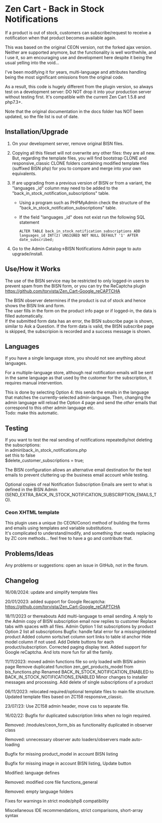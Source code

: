 # Zen Cart - Back in Stock Notifications
If a product is out of stock, customers can subscribe/request to receive a notification when that product becomes available again.

This was based on the original CEON version, not the forked ajax version. Neither are supported anymore, but the functionality is well worthwhile, and I use it, so am encouraging use and development here despite it being the usual yelling into the void...

I've been modifying it for years, multi-language and attributes handling being the most significant omissions from the original code.

As a result, this code is hugely different from the plugin version, so always test on a development server: DO NOT drop it into your production server without testing first.
It's compatible with the current Zen Cart 1.5.8 and php7.3+.

Note that the original documentation in the docs folder has NOT been updated, so the file list is out of date.

## Installation/Upgrade
1. On your development server, remove original BISN files.
1. Copying all this fileset will not overwrite any other files: they are all new.  
But, regarding the template files, you will find bootstrap CLONE and responsive_classic CLONE folders containing modified template files (suffixed BISN php) for you to compare and merge into your own equivalents.
1. If are upgrading from a previous version of BISN or from a variant, the "languages _id" column may need to be added to the "back_in_stock_notification_subscriptions" table.
   - Using a program such as PHPMyAdmin check the structure of the "back_in_stock_notification_subscriptions" table.
   - If the field "languages _id" does not  exist run the following SQL statement
   
      `ALTER TABLE back_in_stock_notification_subscriptions ADD languages_id INT(2) UNSIGNED NOT NULL DEFAULT '1' AFTER date_subscribed;`


1. Go to the Admin Catalog->BISN Notifications Admin page to auto upgrade/install.

## Use/How it Works
The use of the BISN service may be restricted to only logged-in users to prevent spam from the BISN form, or you can try the ReCaptcha plugin  
https://github.com/torvista/Zen_Cart-Google_reCAPTCHA

The BISN observer determines if the product is out of stock and hence shows the BISN link and form.  
The user fills in the form on the product info page or if logged-in, the data is filled automatically.  
If the submitted form data has an error, the BISN subscribe page is shown, similar to Ask a Question.
If the form data is valid, the BISN subscribe page is skipped, the subscripion is recorded and a success message is shown.

## Languages
If you have a single language store, you should not see anything about languages.

For a multiple-language store, although real notification emails will be sent in the same language as that used by the customer for the subscription, it requires manual intervention.

This is done by selecting Option 4: this sends the emails in the language that matches the currently-selected admin-language.
Then, changing the admin language will reload the Option 4 page and send the *other* emails that correspond to this other admin language etc.  
Todo: make this automatic.

## Testing
If you want to test the real sending of notifications repeatedly/not deleting the subscriptions:  
in admin\back_in_stock_notifications.php  
set this to false  
$delete_customer_subscriptions = true;  

The BISN configuration allows an alternative email destination for the test emails to prevent cluttering up the business email account while testing.

Optional copies of real Notification Subscription Emails are sent to what is defined in the BISN Admin (SEND_EXTRA_BACK_IN_STOCK_NOTIFICATION_SUBSCRIPTION_EMAILS_TO).

### Ceon XHTML template
This plugin uses a unique (to CEON/Conor) method of building the forms and emails using templates and variable substitutions.  
It's complicated to understand/modify, and something that needs replacing by ZC core methods... feel free to have a go and contribute that.

## Problems/Ideas
Any problems or suggestions: open an issue in GitHub, not in the forum.

## Changelog
16/08/2024: update and simplify template files

20/01/2023: added support for Google Recaptcha: https://github.com/torvista/Zen_Cart-Google_reCAPTCHA

18/11/2023 or thereabouts
Add multi-language to email sending.
A reply to the Admin copy of BISN subscription email now replies to customer
Replace tabs with spaces with all files.
Admin
Option 1 list subscriptions by product
Option 2 list all subscriptions 
Bugfix: handle fatal error for a missing/deleted product
Added column sorts/set column sort links to table id anchor
Hide model column if not used.
Add Delete buttons for each product/subscription.
Corrected paging display text.
Added support for Google reCaptcha.
And lots more fun for all the family.

11/11/2023: moved admin functions file so only loaded with BISN admin page
Remove duplicated function zen_get_products_model from bis_functions.php
Renamed BACK_IN_STOCK_NOTIFICATION_ENABLED to BACK_IN_STOCK_NOTIFICATIONS_ENABLED
Minor changes to installer messages and processing.
Add delete of single subscriptions of a product

06/11/2023: relocated required/optional template files to main file structure.
Updated template files based on ZC158 responsive_classic.

23/07/23:
Use ZC158 admin header, move css to separate file.

16/02/22:
Bugfix for duplicated subscription links when no login required.

Removed: /modules/ceon_form_bis as functionality duplicated in observer class

Removed: unnecessary observer auto loaders/observers made auto-loading 

Bugfix for missing product_model in account BISN listing

Bugfix for missing image in account BISN listing, Update button

Modified: language defines

Removed: modified core file functions_general

Removed: empty language folders

Fixes for warnings in strict mode/php8 compatibility

Miscellaneous IDE recommendations, strict comparisons, short-array syntax
